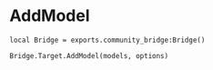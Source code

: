 # AddModel

```
local Bridge = exports.community_bridge:Bridge()

Bridge.Target.AddModel(models, options)
```
